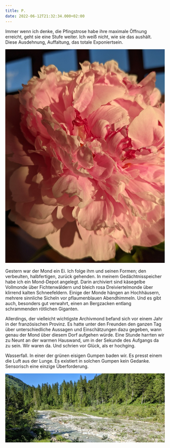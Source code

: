 ```yaml
---
title: P.
date: 2022-06-12T21:32:34.000+02:00
---
```

Immer wenn ich denke, die Pfingstrose habe ihre maximale Öffnung erreicht, geht sie eine Stufe weiter. Ich weiß nicht, wie sie das aushält. Diese Ausdehnung, Auffaltung, das totale Exponiertsein.

![](/uploads/pfingstrose-3.jpg)

Gestern war der Mond ein Ei. Ich folge ihm und seinen Formen; den verbeulten, halbfertigen, zurück gehenden. In meinem Gedächtnisspeicher habe ich ein Mond-Depot angelegt. Darin archiviert sind käsegelbe Vollmonde über Fichtenwäldern und bleich rosa Dreiviertelmonde über klirrend kalten Schneefeldern. Einige der Monde hängen an Hochhäusern, mehrere sinnliche Sicheln vor pflaumenblauen Abendhimmeln. Und es gibt auch, besonders gut verwahrt, einen an Bergzacken entlang schrammenden rötlichen Giganten.

Allerdings, der vielleicht wichtigste Archivmond befand sich vor einem Jahr in der französischen Provinz. Es hatte unter den Freunden den ganzen Tag über unterschiedliche Aussagen und Einschätzungen dazu gegeben, wann genau der Mond über diesem Dorf aufgehen würde. Eine Stunde harrten wir zu Neunt an der warmen Hauswand, um in der Sekunde des Aufgangs da zu sein. Wir waren da. Und schrien vor Glück, als er hochging.

Wasserfall. In einer der grünen eisigen Gumpen baden wir. Es presst einem die Luft aus der Lunge. Es existiert in solchen Gumpen kein Gedanke. Sensorisch eine einzige Überforderung.

![](/uploads/flusslauf-1.jpg)
